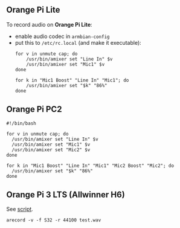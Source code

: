 ## Orange Pi Lite

To record audio on **Orange Pi Lite**:
- enable audio codec in `armbian-config`
- put this to `/etc/rc.local` (and make it executable):
  ```
  for v in unmute cap; do
      /usr/bin/amixer set "Line In" $v
      /usr/bin/amixer set "Mic1" $v
  done
  
  for k in "Mic1 Boost" "Line In" "Mic1"; do
      /usr/bin/amixer set "$k" "86%"
  done
  ```
  
## Orange Pi PC2

```
#!/bin/bash

for v in unmute cap; do
  /usr/bin/amixer set "Line In" $v
  /usr/bin/amixer set "Mic1" $v
  /usr/bin/amixer set "Mic2" $v
done

for k in "Mic1 Boost" "Line In" "Mic1" "Mic2 Boost" "Mic2"; do
  /usr/bin/amixer set "$k" "86%"
done
```


## Orange Pi 3 LTS (Allwinner H6)

See [script](../tools/h6-setup-amixer.sh).

```
arecord -v -f S32 -r 44100 test.wav
```